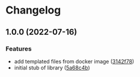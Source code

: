 # Changelog

## 1.0.0 (2022-07-16)


### Features

* add templated files from docker image ([3142f78](https://github.com/googleapis/nodejs-dataform/commit/3142f780f4ce5403208ef2c8d248f5c62a05507c))
* initial stub of library ([5a68c4b](https://github.com/googleapis/nodejs-dataform/commit/5a68c4b37a9050d395b946cee40cb4ca255dd16c))
